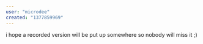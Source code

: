 ```yaml
---
user: "microdee"
created: "1377859969"
---
```


i hope a recorded version will be put up somewhere so nobody will miss it ;)
